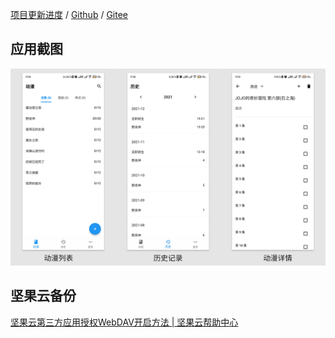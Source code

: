 [项目更新进度](https://www.wolai.com/6CcZSostD8Se5zuqfTNkAC) / [Github](https://github.com/linyi102/anime_trace) / [Gitee](https://gitee.com/linyi517/anime_trace)

## 应用截图

![](./assets/img/example.png)

## 坚果云备份
[坚果云第三方应用授权WebDAV开启方法 | 坚果云帮助中心](https://help.jianguoyun.com/?p=2064) 